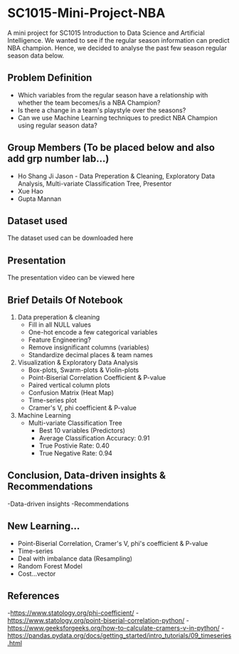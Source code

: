 # SC1015-Mini-Project-NBA
A mini project for SC1015 Introduction to Data Science and Artificial Intelligence. We wanted to see if the regular season information can predict NBA champion.
Hence, we decided to analyse the past few season regular season data below.

## Problem Definition
- Which variables from the regular season have a relationship with whether the team becomes/is a NBA Champion?
- Is there a change in a team's playstyle over the seasons?
- Can we use Machine Learning techniques to predict NBA Champion using regular season data?
## Group Members (To be placed below and also add grp number lab...)
- Ho Shang Ji Jason - Data Preperation & Cleaning, Exploratory Data Analysis, Multi-variate Classification Tree, Presentor
- Xue Hao
- Gupta Mannan
## Dataset used
The dataset used can be downloaded here
## Presentation
The presentation video can be viewed here
## Brief Details Of Notebook
1. Data preperation & cleaning
   - Fill in all NULL values
   - One-hot encode a few categorical variables
   - Feature Engineering?
   - Remove insignificant columns (variables)
   - Standardize decimal places & team names
2. Visualization & Exploratory Data Analysis
   - Box-plots, Swarm-plots & Violin-plots
   - Point-Biserial Correlation Coefficient & P-value
   - Paired vertical column plots
   - Confusion Matrix (Heat Map)
   - Time-series plot
   - Cramer's V, phi coefficient & P-value
3. Machine Learning
   - Multi-variate Classification Tree
     - Best 10 variables (Predictors)
     - Average Classification Accuracy: 0.91
     - True Postivie Rate: 0.40
     - True Negative Rate: 0.94
## Conclusion, Data-driven insights & Recommendations
-Data-driven insights 
-Recommendations
## New Learning...
- Point-Biserial Correlation, Cramer's V, phi's coefficient & P-value
- Time-series
- Deal with imbalance data (Resampling)
- Random Forest Model
- Cost...vector
## References
-https://www.statology.org/phi-coefficient/
-https://www.statology.org/point-biserial-correlation-python/
-https://www.geeksforgeeks.org/how-to-calculate-cramers-v-in-python/
-https://pandas.pydata.org/docs/getting_started/intro_tutorials/09_timeseries.html

 
